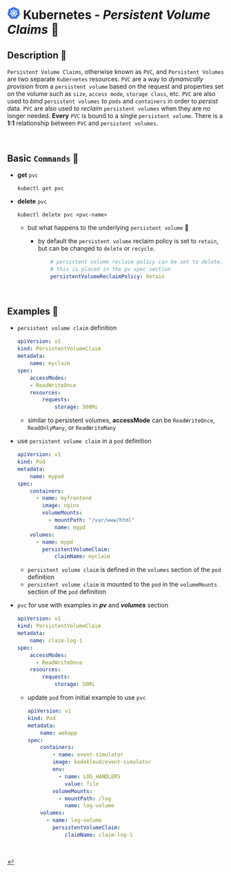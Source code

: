 
# <img src="../../assets/img/k8s.png" width="30px"> **Kubernetes** - ***Persistent Volume Claims*** 🚩

## **Description** 👀

`Persistent Volume Claims`, otherwise known as `PVC`, and `Persistent Volumes` are two separate `Kubernetes` resources. `PVC` are a way to *dynamically provision* from a `persistent volume` based on the request and properties set on the volume such as `size`, `access mode`, `storage class`, etc. `PVC` are also used to *bind* `persistent volumes` to `pods` and `containers` in order to *persist* data. `PVC` are also used to *reclaim* `persistent volumes` when they are no longer needed. **Every** `PVC` is bound to a single `persistent volume`. There is a **1:1** relationship between `PVC` and `persistent volumes`.

<br />

## **Basic** `Commands` 📝

* **get** `pvc`

    ```shell
    kubectl get pvc
    ```

* **delete** `pvc`

    ```shell
    kubectl delete pvc <pvc-name>
    ```

  * but what happens to the underlying `persistent volume` 🤔
    * by default the `persistent volume` reclaim policy is set to `retain`, but can be changed to `delete` or `recycle`.

        ```yaml
            # persistent volume reclaim policy can be set to delete, retain, or recycle
            # this is placed in the pv spec section
            persistentVolumeReclaimPolicy: Retain
        ```

<br />

## **Examples** 🧩

* `persistent volume claim` definition

    ```yaml
    apiVersion: v1
    kind: PersistentVolumeClaim
    metadata:
        name: myclaim
    spec:
        accessModes:
        - ReadWriteOnce
        resources:
            requests:
                storage: 500Mi
    ```

  * similar to persistent volumes, **accessMode** can be `ReadWriteOnce`, `ReadOnlyMany`, or `ReadWriteMany`

* use `persistent volume claim` in a `pod` definition

    ```yaml
    apiVersion: v1
    kind: Pod
    metadata:
        name: mypod
    spec:
        containers:
          - name: myfrontend
            image: nginx
            volumeMounts:
              - mountPath: "/var/www/html"
                name: mypd
        volumes:
          - name: mypd
            persistentVolumeClaim:
                claimName: myclaim
    ```

  * `persistent volume claim` is defined in the `volumes` section of the `pod` definition
  * `persistent volume claim` is mounted to the `pod` in the `volumeMounts` section of the `pod` definition

* `pvc` for use with examples in ***pv*** and ***volumes*** section

    ```yaml
    apiVersion: v1
    kind: PersistentVolumeClaim
    metadata:
        name: claim-log-1
    spec:
        accessModes:
          - ReadWriteOnce
        resources:
            requests:
                storage: 50Mi
    ```

  * update `pod` from initial example to use `pvc`

    ```yaml
    apiVersion: v1
    kind: Pod
    metadata:
        name: webapp
    spec:
        containers:
            - name: event-simulator
            image: kodekloud/event-simulator
            env:
              - name: LOG_HANDLERS
                value: file
            volumeMounts:
              - mountPath: /log
                name: log-volume
        volumes:
          - name: log-volume
            persistentVolumeClaim:
                claimName: claim-log-1
    ```

<br />

[↩️](../README.md)
